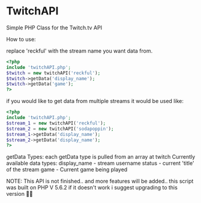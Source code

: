 TwitchAPI
=========

Simple PHP Class for the Twitch.tv API

How to use:

replace 'reckful' with the stream name you want data from.
```php
<?php
include 'twitchAPI.php';
$twitch = new twitchAPI('reckful');
$twitch->getData('display_name');
$twitch->getData('game');
?>
```
if you would like to get data from multiple streams it would be used like:
```php
<?php
include 'twitchAPI.php';
$stream_1 = new twitchAPI('reckful');
$stream_2 = new twitchAPI('sodapoppin');
$stream_1->getData('display_name');
$stream_2->getData('display_name');
?>
```

getData Types:
each getData type is pulled from an array at twitch
Currently available data types:
  display_name - stream username
  status - current 'title' of the stream
  game - Current game being played
  
  
NOTE:
This API is not finished.. and more features will be added.. this script was built on
PHP V 5.6.2 if it doesn't work i suggest upgrading to this version :shit::tada:
